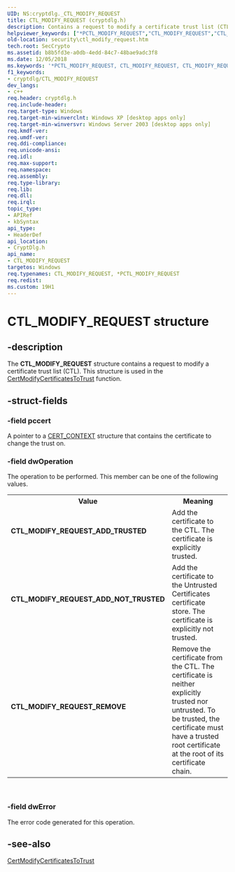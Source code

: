 ```yaml
---
UID: NS:cryptdlg._CTL_MODIFY_REQUEST
title: CTL_MODIFY_REQUEST (cryptdlg.h)
description: Contains a request to modify a certificate trust list (CTL). This structure is used in the CertModifyCertificatesToTrust function.helpviewer_keywords: ["*PCTL_MODIFY_REQUEST","CTL_MODIFY_REQUEST","CTL_MODIFY_REQUEST structure [Security]","CTL_MODIFY_REQUEST_ADD_NOT_TRUSTED","CTL_MODIFY_REQUEST_ADD_TRUSTED","CTL_MODIFY_REQUEST_REMOVE","PCTL_MODIFY_REQUEST","PCTL_MODIFY_REQUEST structure pointer [Security]","cryptdlg/CTL_MODIFY_REQUEST","cryptdlg/PCTL_MODIFY_REQUEST","security.ctl_modify_request"]
old-location: security\ctl_modify_request.htm
tech.root: SecCrypto
ms.assetid: b8b5fd3e-a0db-4edd-84c7-48bae9adc3f8
ms.date: 12/05/2018
ms.keywords: '*PCTL_MODIFY_REQUEST, CTL_MODIFY_REQUEST, CTL_MODIFY_REQUEST structure [Security], CTL_MODIFY_REQUEST_ADD_NOT_TRUSTED, CTL_MODIFY_REQUEST_ADD_TRUSTED, CTL_MODIFY_REQUEST_REMOVE, PCTL_MODIFY_REQUEST, PCTL_MODIFY_REQUEST structure pointer [Security], cryptdlg/CTL_MODIFY_REQUEST, cryptdlg/PCTL_MODIFY_REQUEST, security.ctl_modify_request'
f1_keywords:
- cryptdlg/CTL_MODIFY_REQUEST
dev_langs:
- c++
req.header: cryptdlg.h
req.include-header: 
req.target-type: Windows
req.target-min-winverclnt: Windows XP [desktop apps only]
req.target-min-winversvr: Windows Server 2003 [desktop apps only]
req.kmdf-ver: 
req.umdf-ver: 
req.ddi-compliance: 
req.unicode-ansi: 
req.idl: 
req.max-support: 
req.namespace: 
req.assembly: 
req.type-library: 
req.lib: 
req.dll: 
req.irql: 
topic_type:
- APIRef
- kbSyntax
api_type:
- HeaderDef
api_location:
- CryptDlg.h
api_name:
- CTL_MODIFY_REQUEST
targetos: Windows
req.typenames: CTL_MODIFY_REQUEST, *PCTL_MODIFY_REQUEST
req.redist: 
ms.custom: 19H1
---
```


# CTL_MODIFY_REQUEST structure


## -description


The <b>CTL_MODIFY_REQUEST</b> structure contains a request to modify a certificate trust list (CTL).  This structure is used in the <a href="https://docs.microsoft.com/windows/desktop/api/cryptdlg/nf-cryptdlg-certmodifycertificatestotrust">CertModifyCertificatesToTrust</a> function.


## -struct-fields




### -field pccert

A pointer to a <a href="https://docs.microsoft.com/windows/desktop/api/wincrypt/ns-wincrypt-cert_context">CERT_CONTEXT</a> structure that contains the certificate to change the trust on.


### -field dwOperation

The operation to be performed. This member can be one of the following values.

<table>
<tr>
<th>Value</th>
<th>Meaning</th>
</tr>
<tr>
<td width="40%"><a id="CTL_MODIFY_REQUEST_ADD_TRUSTED"></a><a id="ctl_modify_request_add_trusted"></a><dl>
<dt><b>CTL_MODIFY_REQUEST_ADD_TRUSTED</b></dt>
</dl>
</td>
<td width="60%">
Add the certificate to the CTL. The certificate is explicitly trusted.

</td>
</tr>
<tr>
<td width="40%"><a id="CTL_MODIFY_REQUEST_ADD_NOT_TRUSTED"></a><a id="ctl_modify_request_add_not_trusted"></a><dl>
<dt><b>CTL_MODIFY_REQUEST_ADD_NOT_TRUSTED</b></dt>
</dl>
</td>
<td width="60%">
 Add the certificate to the Untrusted Certificates certificate store. 
							The certificate is explicitly not trusted.

</td>
</tr>
<tr>
<td width="40%"><a id="CTL_MODIFY_REQUEST_REMOVE"></a><a id="ctl_modify_request_remove"></a><dl>
<dt><b>CTL_MODIFY_REQUEST_REMOVE</b></dt>
</dl>
</td>
<td width="60%">
Remove the certificate from the CTL. The certificate is neither explicitly trusted nor untrusted.  To be trusted, the certificate must have a trusted root certificate at the root of its certificate chain.

</td>
</tr>
</table>
 


### -field dwError

The error code generated for this operation.


## -see-also




<a href="https://docs.microsoft.com/windows/desktop/api/cryptdlg/nf-cryptdlg-certmodifycertificatestotrust">CertModifyCertificatesToTrust</a>
 

 

